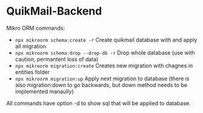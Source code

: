 # QuikMail-Backend

Mikro ORM commands:
* ```npx mikroorm schema:create -r``` Create quikmail database with and apply all migration
* ```npx mikroorm schema:drop --drop-db -r``` Drop whole database (use with caution, permantent loss of data)
* ```npx mikroorm migration:create``` Creates new migration with chagnes in entities folder
* ```npx mikroorm migration:up``` Apply next migration to database (there is also migration:down to go backwards, but down method needs to be implemented manaully)

All commands have option -d to show sql that will be applied to database.

